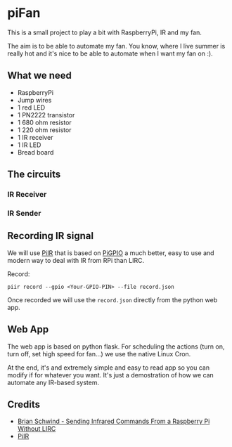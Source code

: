 # piFan
This is a small project to play a bit with RaspberryPi, IR and my fan.

The aim is to be able to automate my fan. You know, where I live summer is really hot and it's nice to be able to automate when I want my fan on :).

## What we need
- RaspberryPi
- Jump wires
- 1 red LED
- 1 PN2222 transistor
- 1 680 ohm resistor
- 1 220 ohm resistor
- 1 IR receiver
- 1 IR LED
- Bread board

## The circuits

### IR Receiver

### IR Sender

## Recording IR signal
We will use [PiIR](https://github.com/ts1/PiIR) that is based on [PiGPIO](http://abyz.me.uk/rpi/pigpio/) a much better, easy to use and modern way to deal with IR from RPi than LIRC.

Record:
```
piir record --gpio <Your-GPIO-PIN> --file record.json
```
Once recorded we will use the `record.json` directly from the python web app.

## Web App
The web app is based on python flask. For scheduling the actions (turn on, turn off, set high speed for fan...) we use the native Linux Cron.

At the end, it's and extremely simple and easy to read app so you can modify if for whatever you want. It's just a demostration of how we can automate any IR-based system.

## Credits
- [Brian Schwind - Sending Infrared Commands From a Raspberry Pi Without LIRC](https://blog.bschwind.com/2016/05/29/sending-infrared-commands-from-a-raspberry-pi-without-lirc/)
- [PiIR](https://github.com/ts1/PiIR) 